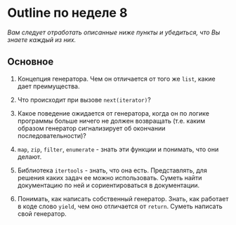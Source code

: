 # Outline по неделе 8
_Вам следует отработать описанные ниже пункты и убедиться, что Вы знаете каждый из них._
## Основное
1. Концепция генератора. 
Чем он отличается от того же `list`, какие дает преимущества.

2. Что происходит при вызове `next(iterator)`?

3. Какое поведение ожидается от генератора, когда он по логике программы больше ничего не должен возвращать (т.е. каким образом генератор сигнализирует об окончании последовательности)?

4. `map`, `zip`, `filter`, `enumerate` - знать эти функции и понимать, что они делают.

5. Библиотека `itertools` - знать, что она есть.
Представлять, для решения каких задач ее можно использовать.
Суметь найти документацию по ней и сориентироваться в документации.

6. Понимать, как написать собственный генератор.
Знать, как работает в коде слово `yield`, чем оно отличается от `return`.
Суметь написать свой генератор.

